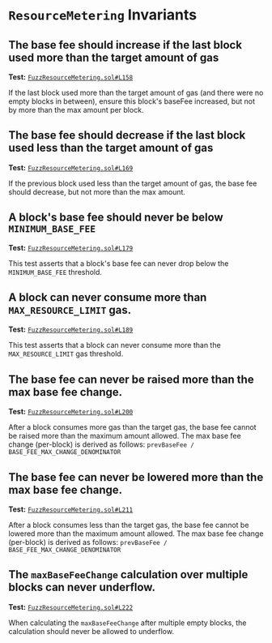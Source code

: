 # `ResourceMetering` Invariants

## The base fee should increase if the last block used more than the target amount of gas
**Test:** [`FuzzResourceMetering.sol#L158`](../contracts/echidna/FuzzResourceMetering.sol#L158)

If the last block used more than the target amount of gas (and there were no empty blocks in between), ensure this block's baseFee increased, but not by more than the max amount per block. 


## The base fee should decrease if the last block used less than the target amount of gas
**Test:** [`FuzzResourceMetering.sol#L169`](../contracts/echidna/FuzzResourceMetering.sol#L169)

If the previous block used less than the target amount of gas, the base fee should decrease, but not more than the max amount. 


## A block's base fee should never be below `MINIMUM_BASE_FEE`
**Test:** [`FuzzResourceMetering.sol#L179`](../contracts/echidna/FuzzResourceMetering.sol#L179)

This test asserts that a block's base fee can never drop below the `MINIMUM_BASE_FEE` threshold. 


## A block can never consume more than `MAX_RESOURCE_LIMIT` gas.
**Test:** [`FuzzResourceMetering.sol#L189`](../contracts/echidna/FuzzResourceMetering.sol#L189)

This test asserts that a block can never consume more than the `MAX_RESOURCE_LIMIT` gas threshold. 


## The base fee can never be raised more than the max base fee change.
**Test:** [`FuzzResourceMetering.sol#L200`](../contracts/echidna/FuzzResourceMetering.sol#L200)

After a block consumes more gas than the target gas, the base fee cannot be raised more than the maximum amount allowed. The max base fee change (per-block) is derived as follows: `prevBaseFee / BASE_FEE_MAX_CHANGE_DENOMINATOR` 


## The base fee can never be lowered more than the max base fee change.
**Test:** [`FuzzResourceMetering.sol#L211`](../contracts/echidna/FuzzResourceMetering.sol#L211)

After a block consumes less than the target gas, the base fee cannot be lowered more than the maximum amount allowed. The max base fee change (per-block) is derived as follows: `prevBaseFee / BASE_FEE_MAX_CHANGE_DENOMINATOR` 


## The `maxBaseFeeChange` calculation over multiple blocks can never underflow.
**Test:** [`FuzzResourceMetering.sol#L222`](../contracts/echidna/FuzzResourceMetering.sol#L222)

When calculating the `maxBaseFeeChange` after multiple empty blocks, the calculation should never be allowed to underflow. 
